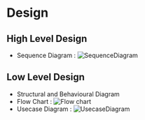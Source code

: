 # Design

## High Level Design 
* Sequence Diagram :
![SequenceDiagram](https://github.com/KirubaThomasM/cpp_miniprroject/blob/main/2_Architecture/Class_UML.png)



## Low Level Design 
* Structural and Behavioural Diagram
* Flow Chart :
![Flow chart](https://github.com/KirubaThomasM/cpp_miniprroject/blob/main/2_Architecture/FlowChart.png)
* Usecase Diagram :
![UsecaseDiagram](https://github.com/KirubaThomasM/cpp_miniprroject/blob/main/2_Architecture/Use_Case.png)
